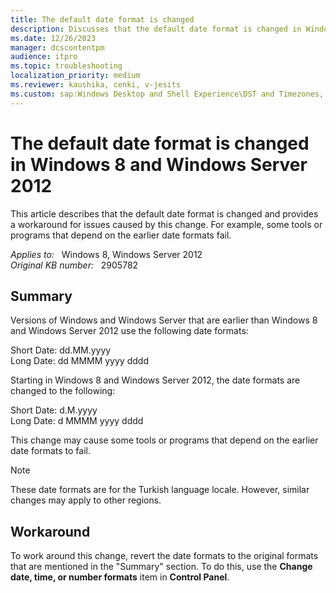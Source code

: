 ```yaml
---
title: The default date format is changed
description: Discusses that the default date format is changed in Windows 8 and Windows Server 2012.
ms.date: 12/26/2023
manager: dcscontentpm
audience: itpro
ms.topic: troubleshooting
localization_priority: medium
ms.reviewer: kaushika, cenki, v-jesits
ms.custom: sap:Windows Desktop and Shell Experience\DST and Timezones, csstroubleshoot
---
```

# The default date format is changed in Windows 8 and Windows Server 2012

This article describes that the default date format is changed and provides a workaround for issues caused by this change. For example, some tools or programs that depend on the earlier date formats fail.

_Applies to:_ &nbsp; Windows 8, Windows Server 2012  
_Original KB number:_ &nbsp; 2905782

## Summary

Versions of Windows and Windows Server that are earlier than Windows 8 and Windows Server 2012 use the following date formats:

Short Date: dd.MM.yyyy  
Long Date: dd MMMM yyyy dddd

Starting in Windows 8 and Windows Server 2012, the date formats are changed to the following:

Short Date: d.M.yyyy  
Long Date: d MMMM yyyy dddd

This change may cause some tools or programs that depend on the earlier date formats to fail.

> [!NOTE]
> These date formats are for the Turkish language locale. However, similar changes may apply to other regions.

## Workaround

To work around this change, revert the date formats to the original formats that are mentioned in the "Summary" section. To do this, use the **Change date, time, or number formats** item in **Control Panel**.
